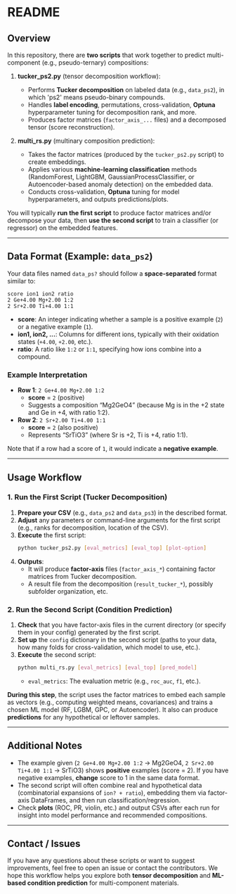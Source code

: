 # README

## Overview
In this repository, there are **two scripts** that work together to predict multi-component (e.g., pseudo-ternary) compositions:

1. **tucker_ps2.py** (tensor decomposition workflow):  
   - Performs **Tucker decomposition** on labeled data (e.g., `data_ps2`), in which 'ps2' means pseudo-binary compounds.
   - Handles **label encoding**, permutations, cross-validation, **Optuna** hyperparameter tuning for decomposition rank, and more.
   - Produces factor matrices (`factor_axis_...` files) and a decomposed tensor (score reconstruction).

2. **multi_rs.py** (multinary composition prediction):  
   - Takes the factor matrices (produced by the `tucker_ps2.py` script) to create embeddings.
   - Applies various **machine-learning classification** methods (RandomForest, LightGBM, GaussianProcessClassifier, or Autoencoder-based anomaly detection) on the embedded data.
   - Conducts cross-validation, **Optuna** tuning for model hyperparameters, and outputs predictions/plots.

You will typically **run the first script** to produce factor matrices and/or decompose your data, then **use the second script** to train a classifier (or regressor) on the embedded features.

---

## Data Format (Example: `data_ps2`)
Your data files named `data_ps?` should follow a **space-separated** format similar to:

```
score ion1 ion2 ratio
2 Ge+4.00 Mg+2.00 1:2
2 Sr+2.00 Ti+4.00 1:1
```

- **score**: An integer indicating whether a sample is a positive example (`2`) or a negative example (`1`).  
- **ion1, ion2, ...**: Columns for different ions, typically with their oxidation states (`+4.00`, `+2.00`, etc.).  
- **ratio**: A ratio like `1:2` or `1:1`, specifying how ions combine into a compound.

### Example Interpretation
- **Row 1**: `2 Ge+4.00 Mg+2.00 1:2`  
  - **score** = `2` (positive)  
  - Suggests a composition “Mg2GeO4” (because Mg is in the +2 state and Ge in +4, with ratio 1:2).  
- **Row 2**: `2 Sr+2.00 Ti+4.00 1:1`  
  - **score** = `2` (also positive)  
  - Represents “SrTiO3” (where Sr is +2, Ti is +4, ratio 1:1).

Note that if a row had a score of `1`, it would indicate a **negative example**.

---

## Usage Workflow

### 1. Run the First Script (Tucker Decomposition)
1. **Prepare your CSV** (e.g., `data_ps2` and `data_ps3`) in the described format.  
2. **Adjust** any parameters or command-line arguments for the first script (e.g., ranks for decomposition, location of the CSV).  
3. **Execute** the first script:
   ```bash
   python tucker_ps2.py [eval_metrics] [eval_top] [plot-option]
   ```
4. **Outputs**:
   - It will produce **factor-axis** files (`factor_axis_*`) containing factor matrices from Tucker decomposition.
   - A result file from the decomposition (`result_tucker_*`), possibly subfolder organization, etc.

### 2. Run the Second Script (Condition Prediction)
1. **Check** that you have factor-axis files in the current directory (or specify them in your config) generated by the first script.  
2. **Set up** the `config` dictionary in the second script (paths to your data, how many folds for cross-validation, which model to use, etc.).  
3. **Execute** the second script:
   ```bash
   python multi_rs.py [eval_metrics] [eval_top] [pred_model]
   ```
   - `eval_metrics`: The evaluation metric (e.g., `roc_auc`, `f1`, etc.).

**During this step**, the script uses the factor matrices to embed each sample as vectors (e.g., computing weighted means, covariances) and trains a chosen ML model (RF, LGBM, GPC, or Autoencoder). It also can produce **predictions** for any hypothetical or leftover samples.

---

## Additional Notes

- The example given (`2 Ge+4.00 Mg+2.00 1:2` → Mg2GeO4, `2 Sr+2.00 Ti+4.00 1:1` → SrTiO3) shows **positive** examples (score = 2). If you have negative examples, **change** score to 1 in the same data format.
- The second script will often combine real and hypothetical data (combinatorial expansions of `ion? + ratio`), embedding them via factor-axis DataFrames, and then run classification/regression.
- Check **plots** (ROC, PR, violin, etc.) and output CSVs after each run for insight into model performance and recommended compositions.

---

## Contact / Issues
If you have any questions about these scripts or want to suggest improvements, feel free to open an issue or contact the contributors. We hope this workflow helps you explore both **tensor decomposition** and **ML-based condition prediction** for multi-component materials.
